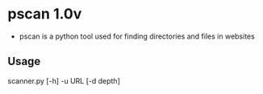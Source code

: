 # pscan 1.0v

- pscan is a python tool used for finding directories and files in websites

## Usage

scanner.py [-h] -u URL [-d depth]
